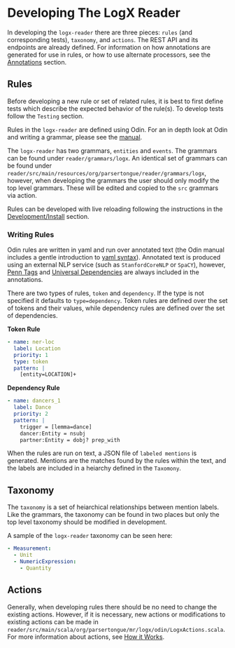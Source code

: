 # Developing The LogX Reader

In developing the `logx-reader` there are three pieces: `rules` (and corresponding tests), `taxonomy`, and `actions`. The REST API and its endpoints are already defined. For information on how annotations are generated for use in rules, or how to use alternate processors, see the [Annotations](./annotations.md) section.

## Rules

Before developing a new rule or set of related rules, it is best to first define tests which describe the expected behavior of the rule(s). To develop tests follow the `Testing` section.

Rules in the `logx-reader` are defined using Odin. For an in depth look at Odin and writing a grammar, please see the [manual](https://arxiv.org/pdf/1509.07513.pdf).

The `logx-reader` has two grammars, `entities` and `events`. The grammars can be found under `reader/grammars/logx`. An identical set of grammars can be found under `reader/src/main/resources/org/parsertongue/reader/grammars/logx`, however, when developing the grammars the user should only modify the top level grammars. These will be edited and copied to the `src` grammars via action.

Rules can be developed with live reloading following the instructions in the [Development/Install](./install.md) section.

### Writing Rules

Odin rules are written in yaml and run over annotated text (the Odin manual includes a gentle introduction to [yaml syntax](https://arxiv.org/pdf/1509.07513.pdf#subsection.4.1)). Annotated text is produced using an external NLP service (such as `StanfordCoreNLP` or `SpaCY`), however, [Penn Tags](https://www.ling.upenn.edu/courses/Fall_2003/ling001/penn_treebank_pos.html) and [Universal Dependencies](https://universaldependencies.org/) are always included in the annotations.

There are two types of rules, `token` and `dependency`. If the type is not specified it defaults to `type=dependency`. Token rules are defined over the set of tokens and their values, while dependency rules are defined over the set of dependencies.

**Token Rule**

```yaml
- name: ner-loc
  label: Location
  priority: 1
  type: token
  pattern: |
    [entity=LOCATION]+
```

**Dependency Rule**

```yaml
- name: dancers_1
  label: Dance
  priority: 2
  pattern: |
    trigger = [lemma=dance]
    dancer:Entity = nsubj
    partner:Entity = dobj? prep_with
```

When the rules are run on text, a JSON file of `labeled mentions` is generated. Mentions are the matches found by the rules within the text, and the labels are included in a heiarchy defined in the `Taxomony`.

## Taxonomy

The `taxonomy` is a set of heiarchical relationships between mention labels. Like the grammars, the taxonomy can be found in two places but only the top level taxonomy should be modified in development.

A sample of the `logx-reader` taxonomy can be seen here:

```yaml
- Measurement:
  - Unit
  - NumericExpression:
    - Quantity
```

## Actions

Generally, when developing rules there should be no need to change the existing actions. However, if it is necessary, new actions or modifications to existing actions can be made in `reader/src/main/scala/org/parsertongue/mr/logx/odin/LogxActions.scala`. For more information about actions, see [How it Works](./howitworks.md).
